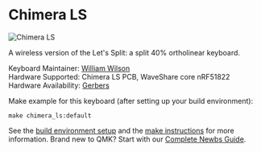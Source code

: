 # Chimera LS

![Chimera LS](https://imgur.com/FOGlO4M.jpg)

A wireless version of the Let's Split: a split 40% ortholinear keyboard.

Keyboard Maintainer: [William Wilson](https://github.com/GlenPickle)  
Hardware Supported: Chimera LS PCB, WaveShare core nRF51822  
Hardware Availability: [Gerbers](https://github.com/GlenPickle/Chimera/tree/master/ls/gerbers)

Make example for this keyboard (after setting up your build environment):

    make chimera_ls:default

See the [build environment setup](https://docs.qmk.fm/#/getting_started_build_tools) and the [make instructions](https://docs.qmk.fm/#/getting_started_make_guide) for more information. Brand new to QMK? Start with our [Complete Newbs Guide](https://docs.qmk.fm/#/newbs).

